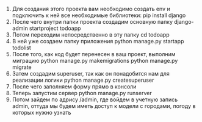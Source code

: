 1) Для создания этого проекта вам необходимо создать env и подключить к ней все необходимые библиотеки:
    pip install django
2) После чего внутри папки проекта создадим основную папку 
    django-admin startproject todoapp
3) Потом переходим непосредственно в эту папку
    cd todoapp
4) В ней уже создаем папку приложения
    python manage.py startapp todolist
5) После того, как код будет перенесен в ваш проект, выполним миграцию
    python manage.py makemigrations
    python manage.py migrate
6) Затем создадим superuser, так как он понадобится нам для реализации логики
    python manage.py createsuperuser
7) После чего заполняем форму прямо в консоли
8) Теперь запустим сервер 
    python manage.py runserver
9) Потом зайдем по адрису /admin, где войдем в учетную запись admin, оттуда мы будем иметь доступ к модели с городами, погоду в которых нужно узнать

